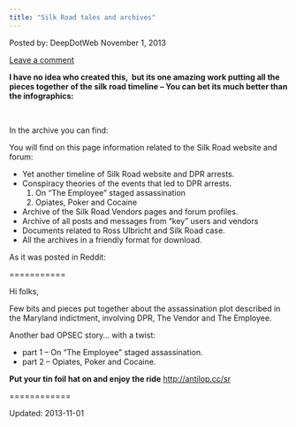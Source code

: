 ```yaml
---
title: "Silk Road tales and archives"
---
```


<span>Posted by: DeepDotWeb </span>
<span>November 1, 2013</span>

<span><a href="/2013/11/01/silk-road-tales-and-archives/#respond">Leave a comment</a></span>


<p><strong>I have no idea who created this,  but its one amazing work putting all the pieces together of the silk road timeline &#8211; You can bet its much better than the infographics:</strong></p>
<p>&nbsp;</p>
<p>In the archive you can find:</p>
<p>You will find on this page information related to the Silk Road website and forum:</p>
<ul>
<li>Yet another timeline of Silk Road website and DPR arrests.</li>
<li>Conspiracy theories of the events that led to DPR arrests.
<ol>
<li>On &#8220;The Employee&#8221; staged assassination</li>
<li>Opiates, Poker and Cocaine</li>
</ol>
</li>
<li><a> Archive of the Silk Road </a>Vendors pages and forum profiles.</li>
<li>Archive of all posts and messages from &#8220;key&#8221; users and vendors</li>
<li>Documents related to Ross Ulbricht and Silk Road case.</li>
<li>All the archives in a friendly format for download.</li>
</ul>
<p>As it was posted in Reddit:</p>
<p>===========</p>
<p>Hi folks,</p>
<p>Few bits and pieces put together about the assassination plot described in the Maryland indictment, involving DPR, The Vendor and The Employee.</p>
<p>Another bad OPSEC story&#8230; with a twist:</p>
<ul>
<li>part 1 &#8211; On &#8220;The Employee&#8221; staged assassination.</li>
<li>part 2 &#8211; Opiates, Poker and Cocaine.</li>
</ul>
<p><strong>Put your tin foil hat on and enjoy the ride</strong> <a href="http://antilop.cc/sr" target="_blank">http://antilop.cc/sr</a></p>
<p>============</p>


Updated: 2013-11-01